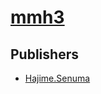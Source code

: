 # [mmh3](https://pypi.org/project/mmh3)



## Publishers
- [Hajime.Senuma](https://pypi.org/user/Hajime.Senuma)

